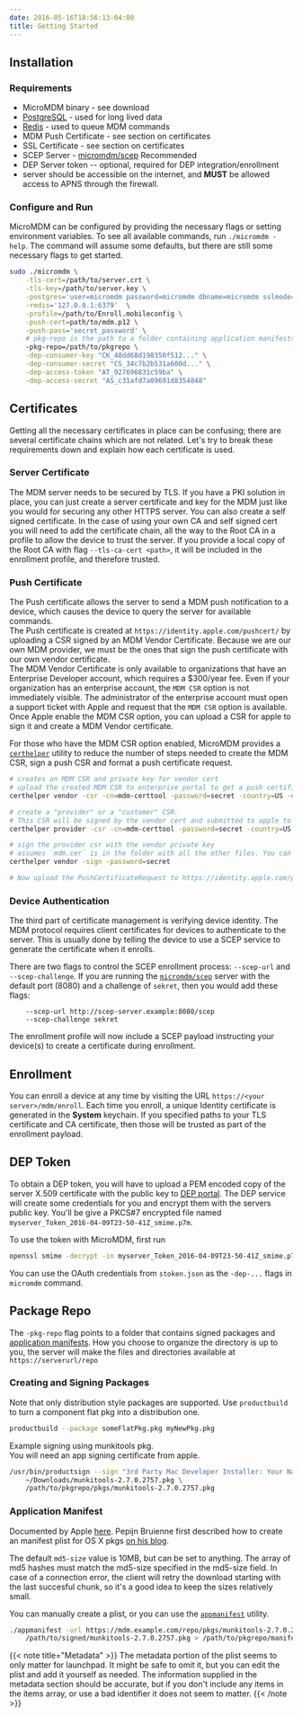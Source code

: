 ```yaml
---
date: 2016-05-16T18:56:13-04:00
title: Getting Started
---
```


## Installation
### Requirements
* MicroMDM binary - see download
* [PostgreSQL](http://www.postgresql.org/) - used for long lived data
* [Redis](http://redis.io/) - used to queue MDM commands
* MDM Push Certificate - see section on certificates
* SSL Certificate - see section on certificates
* SCEP Server - [micromdm/scep](https://github.com/micromdm/scep) Recommended
* DEP Server token -- optional, required for DEP integration/enrollment
* server should be accessible on the internet, and **MUST** be allowed access to APNS through the firewall.

### Configure and Run
MicroMDM can be configured by providing the necessary flags or setting environment variables.
To see all available commands, run `./micromdm -help`.
The command will assume some defaults, but there are still some necessary flags to get started.
```sh
sudo ./micromdm \
    -tls-cert=/path/to/server.crt \
    -tls-key=/path/to/server.key \
    -postgres='user=micromdm password=micromdm dbname=micromdm sslmode=disable' \
    -redis='127.0.0.1:6379'  \
    -profile=/path/to/Enroll.mobileconfig \
    -push-cert=path/to/mdm.p12 \
    -push-pass='secret_password' \
    # pkg-repo is the path to a folder containing application manifests and signed packages
    -pkg-repo=/path/to/pkgrepo \
    -dep-consumer-key "CK_48dd68d198350f512..." \
    -dep-consumer-secret "CS_34c7b2b531a600d..." \
    -dep-access-token "AT_927696831c59ba" \
    -dep-access-secret "AS_c31afd7a09691d8354848"
```


## Certificates
Getting all the necessary certificates in place can be confusing; there are several certificate chains which are not related. Let's try to break these requirements down and explain how each certificate is used.

### Server Certificate
The MDM server needs to be secured by TLS. If you have a PKI solution in place, you can just create a server certificate and key for the MDM just like you would for securing any other HTTPS server. 
You can also create a self signed certificate. In the case of using your own CA and self signed cert you will need to add the certificate chain, all the way to the Root CA in a profile to allow the device to trust the server.
If you provide a local copy of the Root CA with flag `--tls-ca-cert <path>`, it will be included in the enrollment profile, and therefore trusted.

### Push Certificate
The Push certificate allows the server to send a MDM push notification to a device, which causes the device to query the server for available commands.   
The Push certificate is created at `https://identity.apple.com/pushcert/` by uploading a CSR signed by an MDM Vendor Certificate. Because we are our own MDM provider, we must be the ones that sign the push certificate with our own vendor certificate.  
The MDM Vendor Certificate is only available to organizations that have an Enterprise Developer account, which requires a $300/year fee. Even if your organization has an enterprise account, the `MDM CSR` option is not immediately visible. The administrator of the enterprise account must open a support ticket with Apple and request that the `MDM CSR` option is available. Once Apple enable the MDM CSR option, you can upload a CSR for apple to sign it and create a MDM Vendor certificate.

For those who have the MDM CSR option enabled, MicroMDM provides a [`certhelper`](https://github.com/micromdm/tools/tree/master/certhelper) utility to reduce the number of steps needed to create the MDM CSR, sign a push CSR and format a push certificate request.
```bash
# creates an MDM CSR and private key for vendor cert
# upload the created MDM CSR to enterprise portal to get a push certificate
certhelper vendor -csr -cn=mdm-certtool -password=secret -country=US -email=foo@gmail.com

# create a "provider" or a "customer" CSR. 
# This CSR will be signed by the vendor cert and submitted to apple to get a push cert
certhelper provider -csr -cn=mdm-certtool -password=secret -country=US -email=foo@gmail.com

# sign the provider csr with the vendor private key
# assumes `mdm.cer` is in the folder with all the other files. You can specify each path separately as well.
certhelper vendor -sign -password=secret

# Now upload the PushCertificateRequest to https://identity.apple.com/pushcert
```

### Device Authentication
The third part of certificate management is verifying device identity. The MDM protocol requires client certificates for devices to authenticate to the server.
This is usually done by telling the device to use a SCEP service to generate the certificate when it enrolls.

There are two flags to control the SCEP enrollment process: `--scep-url` and `--scep-challenge`.
If you are running the [`micromdm/scep`](https://github.com/micromdm/scep) server with the default port (8080) and a 
challenge of `sekret`, then you would add these flags:

        --scep-url http://scep-server.example:8080/scep
        --scep-challenge sekret
        
The enrollment profile will now include a SCEP payload instructing your device(s) to create a certificate during enrollment.

## Enrollment

You can enroll a device at any time by visiting the URL `https://<your server>/mdm/enroll`.
Each time you enroll, a unique Identity certificate is generated in the **System** keychain.
If you specified paths to your TLS certificate and CA certificate, then those will be trusted as part of the enrollment
payload.

## DEP Token

To obtain a DEP token, you will have to upload a PEM encoded copy of the server X.509 certificate with the public key to [DEP portal](https://deploy.apple.com). The DEP service will create some credentials for you and encrypt them with the servers public key. 
You'll be give a PKCS#7 encrypted file named `myserver_Token_2016-04-09T23-50-41Z_smime.p7m`.  

To use the token with MicroMDM, first run 
```sh
openssl smime -decrypt -in myserver_Token_2016-04-09T23-50-41Z_smime.p7m -inkey /path/to/server/privatekey.pem > stoken.json
```
You can use the OAuth credentials from `stoken.json` as the `-dep-...` flags in `micromdm` command.

## Package Repo
The `-pkg-repo` flag points to a folder that contains signed packages and [application manifests](http://help.apple.com/deployment/osx/#/ior5df10f73a).
How you choose to organize the directory is up to you, the server will make the files and directories available at `https://serverurl/repo`

### Creating and Signing Packages
Note that only distribution style packages are supported. 
Use `productbuild` to turn a component flat pkg into a distribution one.
```bash
productbuild --package someFlatPkg.pkg myNewPkg.pkg
```

Example signing using munkitools pkg.   
You will need an app signing certificate from apple.
```bash
/usr/bin/productsign --sign "3rd Party Mac Developer Installer: Your Name (ID)" \
    ~/Downloads/munkitools-2.7.0.2757.pkg \
    /path/to/pkgrepo/pkgs/munkitools-2.7.0.2757.pkg
```

### Application Manifest
Documented by Apple [here](http://help.apple.com/deployment/osx/#/ior5df10f73a).
Pepijn Bruienne first described how to create an manifest plist for OS X pkgs [on his blog](http://enterprisemac.bruienne.com/2015/11/17/installing-os-x-pkgs-using-an-mdm-service/).

The default `md5-size` value is 10MB, but can be set to anything. The array of md5 hashes must match the md5-size specified in the md5-size field.
In case of a connection error, the client will retry the download starting with the last succesful chunk, so it's a good idea to keep the sizes relatively small.

You can manually create a plist, or you can use the [`appmanifest`](https://github.com/micromdm/tools/releases/tag/v1) utility.
```bash
./appmanifest -url https://mdm.example.com/repo/pkgs/munkitools-2.7.0.2757.plist \
	/path/to/signed/munkitools-2.7.0.2757.pkg > /path/to/pkgrepo/manifests/munkitools-2.7.0.2757.plist
```
{{< note title="Metadata" >}}
The metadata portion of the plist seems to only matter for launchpad. It might be safe to omit it, but you can edit the plist and add it yourself as needed.
The information supplied in the metadata section should be accurate, but if you don't include any items in the items array, or use a bad identifier it does not seem to matter.
{{< /note >}}






